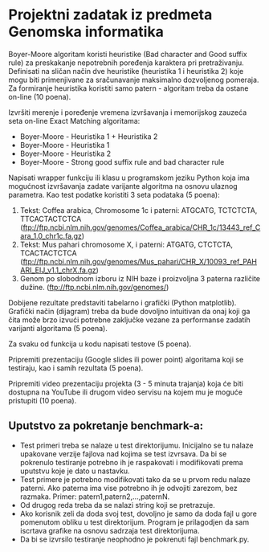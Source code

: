 # Projektni zadatak iz predmeta Genomska informatika

Boyer-Moore algoritam koristi heuristike (Bad character and Good suffix rule) za preskakanje nepotrebnih poređenja karaktera pri pretraživanju. Definisati na sličan način dve heuristike (heuristika 1 i heuristika 2) koje mogu biti primenjivane za sračunavanje maksimalno dozvoljenog pomeraja. Za formiranje heuristika koristiti samo patern - algoritam treba da ostane on-line (10 poena).

Izvršiti merenje i poređenje vremena izvršavanja i memorijskog zauzeća seta on-line Exact Matching algoritama:
* Boyer-Moore - Heuristika 1 + Heuristika 2
* Boyer-Moore - Heuristika 1
* Boyer-Moore - Heuristika 2
* Boyer-Moore - Strong good suffix rule and bad character rule

Napisati wrapper funkciju ili klasu u programskom jeziku Python koja ima mogućnost izvršavanja zadate varijante algoritma na osnovu ulaznog parametra. Kao test podatke koristiti 3 seta podataka (5 poena):
  1. Tekst: Coffea arabica, Chromosome 1c i paterni: ATGCATG, TCTCTCTA, TTCACTACTCTCA (ftp://ftp.ncbi.nlm.nih.gov/genomes/Coffea_arabica/CHR_1c/13443_ref_Cara_1.0_chr1c.fa.gz)
  2. Tekst: Mus pahari chromosome X, i paterni: ATGATG, CTCTCTA, TCACTACTCTCA (ftp://ftp.ncbi.nlm.nih.gov/genomes/Mus_pahari/CHR_X/10093_ref_PAHARI_EIJ_v1.1_chrX.fa.gz)
  3. Genom po slobodnom izboru iz NIH baze i proizvoljna 3 paterna različite dužine. (ftp://ftp.ncbi.nlm.nih.gov/genomes/)

Dobijene rezultate predstaviti tabelarno i grafički (Python matplotlib). Grafički način (dijagram) treba da bude dovoljno intuitivan da onaj koji ga čita može brzo izvući potrebne zaključke vezane za performanse zadatih varijanti algoritama (5 poena).

Za svaku od funkcija u kodu napisati testove (5 poena).

Pripremiti prezentaciju (Google slides ili power point) algoritama koji se testiraju, kao i samih rezultata (5 poena).

Pripremiti video prezentaciju projekta (3 - 5 minuta trajanja) koja će biti dostupna na YouTube ili drugom video servisu na kojem mu je moguće pristupiti (10 poena).


## Uputstvo za pokretanje benchmark-a:

- Test primeri treba se nalaze u test direktorijumu. Inicijalno se tu nalaze upakovane verzije fajlova nad kojima se test izvrsava. Da bi se pokrenulo testiranje potrebno ih je raspakovati i modifikovati prema uputstvu koje je dato u nastavku.
- Test primere je potrebno modifikovati tako da se u prvom redu nalaze paterni. Ako paterna ima vise potrebno ih je odvojiti zarezom, bez razmaka. Primer: patern1,patern2,...,paternN.
- Od drugog reda treba da se nalazi string koji se pretrazuje.
- Ako korisnik zeli da doda svoj test, dovoljno je samo da doda fajl u gore pomenutom obliku u test direktorijum. Program je prilagodjen da sam iscrtava grafike na osnovu sadrzaja test direktorijuma.
- Da bi se izvrsilo testiranje neophodno je pokrenuti fajl benchmark.py.
